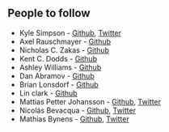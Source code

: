 ## People to follow

* Kyle Simpson - [Github](https://github.com/getify), [Twitter](https://twitter.com/getify)
* Axel Rauschmayer - [Github](https://github.com/rauschma)
* Nicholas C. Zakas - [Github](https://github.com/nzakas/)
* Kent C. Dodds - [Github](https://github.com/kentcdodds)
* Ashley Williams - [Github](https://github.com/ashleygwilliams)
* Dan Abramov - [Github](https://github.com/gaearon)
* Brian Lonsdorf - [Github](https://github.com/DrBoolean)
* Lin clark - [Github](https://github.com/linclark)
* Mattias Petter Johansson - [Github](https://github.com/mpj), [Twitter](https://twitter.com/mpjme)
* Nicolás Bevacqua - [Github](https://github.com/bevacqua), [Twitter](https://twitter.com/nzgb)
* Mathias Bynens - [Github](https://github.com/mathiasbynens), [Twitter](https://twitter.com/mathias)
